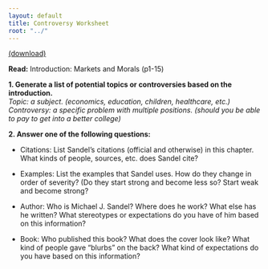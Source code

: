 ```yaml
---
layout: default
title: Controversy Worksheet
root: "../"
---
```

[(download)](sandelWorksheet.docx)

**Read:** Introduction: Markets and Morals (p1-15)

**1. Generate a list of potential topics or controversies based on the introduction.**  
	*Topic: a subject. (economics, education, children, healthcare, etc.)*  
	*Controversy: a specific problem with multiple positions. (should you be able to pay to get into a better college)* 
	
**2. Answer one of the following questions:**  

* Citations: List Sandel’s citations (official and otherwise) in this chapter. What kinds of people, sources, etc. does Sandel cite? 

* Examples: List the examples that Sandel uses.  How do they change in order of severity? (Do they start strong and become less so? Start weak and become strong?

* Author: Who is Michael J. Sandel? Where does he work? What else has he written? What stereotypes or expectations do you have of him based on this information?

* Book: Who published this book? What does the cover look like? What kind of people gave “blurbs” on the back? What kind of expectations do you have based on this information?
	
 
